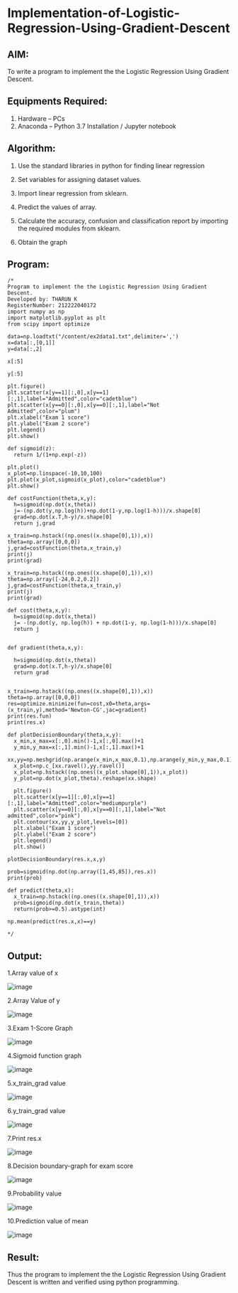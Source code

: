 # Implementation-of-Logistic-Regression-Using-Gradient-Descent

## AIM:
To write a program to implement the the Logistic Regression Using Gradient Descent.

## Equipments Required:
1. Hardware – PCs
2. Anaconda – Python 3.7 Installation / Jupyter notebook

## Algorithm:

1. Use the standard libraries in python for finding linear regression


2. Set variables for assigning dataset values.


3. Import linear regression from sklearn.

4. Predict the values of array.


5. Calculate the accuracy, confusion and classification report by importing the required modules from sklearn.


6. Obtain the graph
## Program:
```
/*
Program to implement the the Logistic Regression Using Gradient Descent.
Developed by: THARUN K
RegisterNumber: 212222040172
import numpy as np
import matplotlib.pyplot as plt
from scipy import optimize

data=np.loadtxt("/content/ex2data1.txt",delimiter=',')
x=data[:,[0,1]]
y=data[:,2]

x[:5]

y[:5]

plt.figure()
plt.scatter(x[y==1][:,0],x[y==1][:,1],label="Admitted",color="cadetblue")
plt.scatter(x[y==0][:,0],x[y==0][:,1],label="Not Admitted",color="plum")
plt.xlabel("Exam 1 score")
plt.ylabel("Exam 2 score")
plt.legend()
plt.show()

def sigmoid(z):
  return 1/(1+np.exp(-z))

plt.plot()
x_plot=np.linspace(-10,10,100)
plt.plot(x_plot,sigmoid(x_plot),color="cadetblue")
plt.show()

def costFunction(theta,x,y):
  h=sigmoid(np.dot(x,theta))
  j=-(np.dot(y,np.log(h))+np.dot(1-y,np.log(1-h)))/x.shape[0]
  grad=np.dot(x.T,h-y)/x.shape[0]
  return j,grad

x_train=np.hstack((np.ones((x.shape[0],1)),x))
theta=np.array([0,0,0])
j,grad=costFunction(theta,x_train,y)
print(j)
print(grad)

x_train=np.hstack((np.ones((x.shape[0],1)),x))
theta=np.array([-24,0.2,0.2])
j,grad=costFunction(theta,x_train,y)
print(j)
print(grad)

def cost(theta,x,y):
  h=sigmoid(np.dot(x,theta))
  j= -(np.dot(y, np.log(h)) + np.dot(1-y, np.log(1-h)))/x.shape[0]
  return j


def gradient(theta,x,y):

  h=sigmoid(np.dot(x,theta))
  grad=np.dot(x.T,h-y)/x.shape[0]
  return grad


x_train=np.hstack((np.ones((x.shape[0],1)),x))
theta=np.array([0,0,0])
res=optimize.minimize(fun=cost,x0=theta,args=(x_train,y),method='Newton-CG',jac=gradient)
print(res.fun)
print(res.x)

def plotDecisionBoundary(theta,x,y):
  x_min,x_max=x[:,0].min()-1,x[:,0].max()+1
  y_min,y_max=x[:,1].min()-1,x[:,1].max()+1
  xx,yy=np.meshgrid(np.arange(x_min,x_max,0.1),np.arange(y_min,y_max,0.1))
  x_plot=np.c_[xx.ravel(),yy.ravel()]
  x_plot=np.hstack((np.ones((x_plot.shape[0],1)),x_plot))
  y_plot=np.dot(x_plot,theta).reshape(xx.shape)

  plt.figure()
  plt.scatter(x[y==1][:,0],x[y==1][:,1],label="Admitted",color="mediumpurple")
  plt.scatter(x[y==0][:,0],x[y==0][:,1],label="Not admitted",color="pink")
  plt.contour(xx,yy,y_plot,levels=[0])
  plt.xlabel("Exam 1 score")
  plt.ylabel("Exam 2 score")
  plt.legend()
  plt.show()

plotDecisionBoundary(res.x,x,y)

prob=sigmoid(np.dot(np.array([1,45,85]),res.x))
print(prob)

def predict(theta,x):
  x_train=np.hstack((np.ones((x.shape[0],1)),x))
  prob=sigmoid(np.dot(x_train,theta))
  return(prob>=0.5).astype(int)

np.mean(predict(res.x,x)==y)

*/
```

## Output:

1.Array value of x

![image](https://github.com/Tharun-1000/-Implementation-of-Logistic-Regression-Using-Gradient-Descent/assets/135952958/b63db0b9-b3f4-45d3-9c23-05dcdcb5fb1d)

2.Array Value of y

![image](https://github.com/Tharun-1000/-Implementation-of-Logistic-Regression-Using-Gradient-Descent/assets/135952958/20c2a6c2-2894-495e-ae10-7d37c1aa88d8)

3.Exam 1-Score Graph

![image](https://github.com/Tharun-1000/-Implementation-of-Logistic-Regression-Using-Gradient-Descent/assets/135952958/852ff766-78eb-4baf-ba95-11b9eed7847b)

4.Sigmoid function graph

![image](https://github.com/Tharun-1000/-Implementation-of-Logistic-Regression-Using-Gradient-Descent/assets/135952958/0355fcd1-7469-4236-895e-554290672679)

5.x_train_grad value

![image](https://github.com/Tharun-1000/-Implementation-of-Logistic-Regression-Using-Gradient-Descent/assets/135952958/f73e2700-53d6-44b0-80cc-5fd02b591a7b)

6.y_train_grad value

![image](https://github.com/Tharun-1000/-Implementation-of-Logistic-Regression-Using-Gradient-Descent/assets/135952958/0cbcb04b-874f-4659-81e0-f91bf7ca6d1e)

7.Print res.x

![image](https://github.com/Tharun-1000/-Implementation-of-Logistic-Regression-Using-Gradient-Descent/assets/135952958/990798d5-f2c0-451f-b443-8cae84eb9782)

8.Decision boundary-graph for exam score

![image](https://github.com/Tharun-1000/-Implementation-of-Logistic-Regression-Using-Gradient-Descent/assets/135952958/61a11edd-de96-43e4-9a39-67aa6f111f66)

9.Probability value

![image](https://github.com/Tharun-1000/-Implementation-of-Logistic-Regression-Using-Gradient-Descent/assets/135952958/5b527617-ac54-43b3-8c57-6ab45902c774)

10.Prediction value of mean

![image](https://github.com/Tharun-1000/-Implementation-of-Logistic-Regression-Using-Gradient-Descent/assets/135952958/9c68b61c-71af-4f3d-9131-653a7f85c7da)




## Result:
Thus the program to implement the the Logistic Regression Using Gradient Descent is written and verified using python programming.

